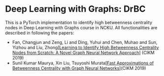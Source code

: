 # Deep Learning with Graphs: DrBC

This is a PyTorch implementation to identify high betweenness centrality nodes in Deep Learning with Graphs course in NCKU.
All functionalities are described in following the papers:

* Fan, Changjun and Zeng, Li and Ding, Yuhui and Chen, Muhao and Sun, Yizhou and Liu, Zhong[[Learning to Identify High Betweenness Centrality Nodes from Scratch: A Novel Graph Neural Network Approach](https://arxiv.org/abs/1905.10418)] (CIKM 2019)
* Sunil Kumar Maurya, Xin Liu, Tsuyoshi Murata[[Fast Approximations of Betweenness Centrality with
Graph Neural Networks](https://dl.acm.org/doi/10.1145/3357384.3358080)](CIKM 2019)